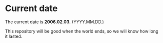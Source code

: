 # Current date

The current date is **2006.02.03.** (YYYY.MM.DD.)

This repository will be good when the world ends, so we will know how long it lasted.